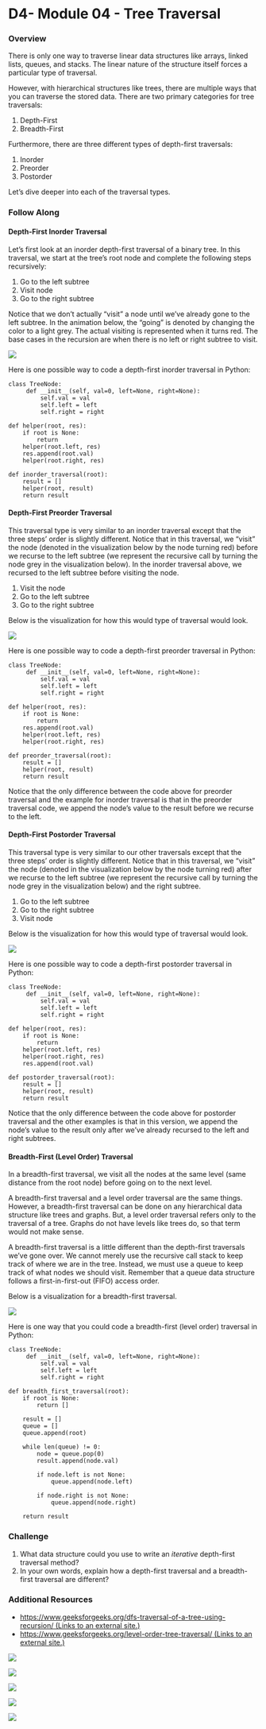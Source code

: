 # D4- Module 04 - Tree Traversal

### Overview <span id="overview"></span>

There is only one way to traverse linear data structures like arrays, linked lists, queues, and stacks. The linear nature of the structure itself forces a particular type of traversal.

However, with hierarchical structures like trees, there are multiple ways that you can traverse the stored data. There are two primary categories for tree traversals:

1.  Depth-First
2.  Breadth-First

Furthermore, there are three different types of depth-first traversals:

1.  Inorder
2.  Preorder
3.  Postorder

Let’s dive deeper into each of the traversal types.

### Follow Along <span id="follow-along"></span>

#### Depth-First Inorder Traversal <span id="depth-first-inorder-traversal"></span>

Let’s first look at an inorder depth-first traversal of a binary tree. In this traversal, we start at the tree’s root node and complete the following steps recursively:

1.  Go to the left subtree
2.  Visit node
3.  Go to the right subtree

Notice that we don’t actually “visit” a node until we’ve already gone to the left subtree. In the animation below, the “going” is denoted by changing the color to a light grey. The actual visiting is represented when it turns red. The base cases in the recursion are when there is no left or right subtree to visit.

![](https://tk-assets.lambdaschool.com/4b1680ed-3b4b-4fcf-ba97-bbfe54f5d066_depth-first-inorder-traversal.gif)

Here is one possible way to code a depth-first inorder traversal in Python:

    class TreeNode:
         def __init__(self, val=0, left=None, right=None):
             self.val = val
             self.left = left
             self.right = right

    def helper(root, res):
        if root is None:
            return
        helper(root.left, res)
        res.append(root.val)
        helper(root.right, res)

    def inorder_traversal(root):
        result = []
        helper(root, result)
        return result

#### Depth-First Preorder Traversal <span id="depth-first-preorder-traversal"></span>

This traversal type is very similar to an inorder traversal except that the three steps’ order is slightly different. Notice that in this traversal, we “visit” the node (denoted in the visualization below by the node turning red) before we recurse to the left subtree (we represent the recursive call by turning the node grey in the visualization below). In the inorder traversal above, we recursed to the left subtree before visiting the node.

1.  Visit the node
2.  Go to the left subtree
3.  Go to the right subtree

Below is the visualization for how this would type of traversal would look.

![](https://tk-assets.lambdaschool.com/c44685b7-b6f7-4214-ba85-226ca56e8042_depth-first-preorder-traversal.gif)

Here is one possible way to code a depth-first preorder traversal in Python:

    class TreeNode:
         def __init__(self, val=0, left=None, right=None):
             self.val = val
             self.left = left
             self.right = right

    def helper(root, res):
        if root is None:
            return
        res.append(root.val)
        helper(root.left, res)
        helper(root.right, res)

    def preorder_traversal(root):
        result = []
        helper(root, result)
        return result

Notice that the only difference between the code above for preorder traversal and the example for inorder traversal is that in the preorder traversal code, we append the node’s value to the result before we recurse to the left.

#### Depth-First Postorder Traversal <span id="depth-first-postorder-traversal"></span>

This traversal type is very similar to our other traversals except that the three steps’ order is slightly different. Notice that in this traversal, we “visit” the node (denoted in the visualization below by the node turning red) after we recurse to the left subtree (we represent the recursive call by turning the node grey in the visualization below) and the right subtree.

1.  Go to the left subtree
2.  Go to the right subtree
3.  Visit node

Below is the visualization for how this would type of traversal would look.

![](https://tk-assets.lambdaschool.com/41bc2877-94d4-4103-885b-c396bec4832a_depth-first-postorder-traversal.gif)

Here is one possible way to code a depth-first postorder traversal in Python:

    class TreeNode:
         def __init__(self, val=0, left=None, right=None):
             self.val = val
             self.left = left
             self.right = right

    def helper(root, res):
        if root is None:
            return
        helper(root.left, res)
        helper(root.right, res)
        res.append(root.val)

    def postorder_traversal(root):
        result = []
        helper(root, result)
        return result

Notice that the only difference between the code above for postorder traversal and the other examples is that in this version, we append the node’s value to the result only after we’ve already recursed to the left and right subtrees.

#### Breadth-First (Level Order) Traversal <span id="breadth-first-level-order-traversal"></span>

In a breadth-first traversal, we visit all the nodes at the same level (same distance from the root node) before going on to the next level.

A breadth-first traversal and a level order traversal are the same things. However, a breadth-first traversal can be done on any hierarchical data structure like trees and graphs. But, a level order traversal refers only to the traversal of a tree. Graphs do not have levels like trees do, so that term would not make sense.

A breadth-first traversal is a little different than the depth-first traversals we’ve gone over. We cannot merely use the recursive call stack to keep track of where we are in the tree. Instead, we must use a queue to keep track of what nodes we should visit. Remember that a queue data structure follows a first-in-first-out (FIFO) access order.

Below is a visualization for a breadth-first traversal.

![](https://tk-assets.lambdaschool.com/671a11b7-acee-4b16-9452-d42f3b69a24e_breadth-first-traversal.gif)

Here is one way that you could code a breadth-first (level order) traversal in Python:

    class TreeNode:
         def __init__(self, val=0, left=None, right=None):
             self.val = val
             self.left = left
             self.right = right

    def breadth_first_traversal(root):
        if root is None:
            return []

        result = []
        queue = []
        queue.append(root)

        while len(queue) != 0:
            node = queue.pop(0)
            result.append(node.val)

            if node.left is not None:
                queue.append(node.left)

            if node.right is not None:
                queue.append(node.right)

        return result

### Challenge <span id="challenge"></span>

1.  What data structure could you use to write an _iterative_ depth-first traversal method?
2.  In your own words, explain how a depth-first traversal and a breadth-first traversal are different?

### Additional Resources <span id="additional-resources"></span>

- [https://www.geeksforgeeks.org/dfs-traversal-of-a-tree-using-recursion/ (Links to an external site.)](https://www.geeksforgeeks.org/dfs-traversal-of-a-tree-using-recursion/)
- [https://www.geeksforgeeks.org/level-order-tree-traversal/ (Links to an external site.)](https://www.geeksforgeeks.org/level-order-tree-traversal/)

![](../../.gitbook/assets/image%20%284%29%20%286%29.png)

![](../../.gitbook/assets/image%20%284%29%20%286%29.png)

![](../../.gitbook/assets/image%20%284%29%20%286%29.png)

![](../../.gitbook/assets/image%20%284%29%20%286%29.png)

![](../../.gitbook/assets/image%20%284%29%20%286%29.png)
